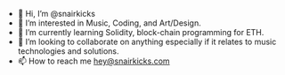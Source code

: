 - 👋 Hi, I’m @snairkicks
- 👀 I’m interested in Music, Coding, and Art/Design.
- 🌱 I’m currently learning Solidity, block-chain programming for ETH.
- 💞️ I’m looking to collaborate on anything especially if it relates to music technologies and solutions.
- 📫 How to reach me hey@snairkicks.com

<!---
snairkicks/snairkicks is a ✨ special ✨ repository because its `README.md` (this file) appears on your GitHub profile.
You can click the Preview link to take a look at your changes.
--->
